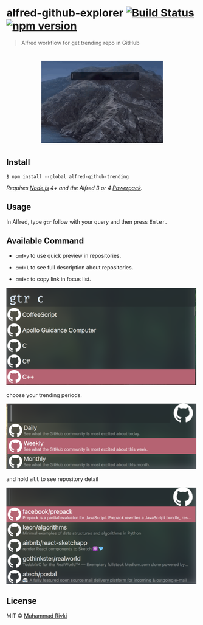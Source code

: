 # alfred-github-explorer [![Build Status](https://travis-ci.org/mikqi/alfred-github-trending.svg?branch=master)](https://travis-ci.org/mikqi/alfred-github-trending) [![npm version](https://badge.fury.io/js/alfred-github-trending.svg)](https://badge.fury.io/js/alfred-github-trending)

> Alfred workflow for get trending repo in GitHub

<h1 align="center">
  <img src="media.gif" />
</h1>

## Install

```
$ npm install --global alfred-github-trending
```

_Requires [Node.js](https://nodejs.org) 4+ and the Alfred 3 or 4 [Powerpack](https://www.alfredapp.com/powerpack/)._

## Usage

In Alfred, type `gtr` follow with your query and then press <kbd>Enter</kbd>.

## Available Command

- `cmd+y` to use quick preview in repositories.

- `cmd+l` to see full description about repositories.

- `cmd+c` to copy link in focus list.

<img src="./media/media1.png" width="500"/>

choose your trending periods.

<img src="./media/media2.png" width="500"/>

and hold <kbd>alt</kbd> to see repository detail

<img src="./media/media3.png" width="500"/>

## License

MIT © [Muhammad Rivki](https://this.rivki.id)
